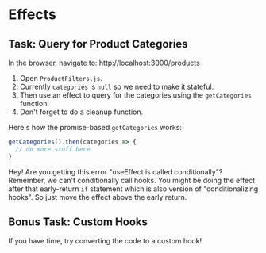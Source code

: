 # Effects

## Task: Query for Product Categories

In the browser, navigate to: http://localhost:3000/products

1. Open `ProductFilters.js`.
2. Currently `categories` is `null` so we need to make it stateful.
3. Then use an effect to query for the categories using the `getCategories` function.
4. Don't forget to do a cleanup function.

Here's how the promise-based `getCategories` works:

```js
getCategories().then(categories => {
  // do more stuff here
}
```

Hey! Are you getting this error "useEffect is called conditionally"? Remember, we can't conditionally call hooks. You might be doing the effect after that early-return `if` statement which is also version of "conditionalizing hooks". So just move the effect above the early return.

## Bonus Task: Custom Hooks

If you have time, try converting the code to a custom hook!
